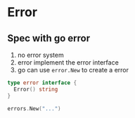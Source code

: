 # Error

## Spec with go error

1. no error system
2. error implement the error interface
3. go can use `error.New` to create a error

```go
type error interface {
  Error() string
}

errors.New("...")

```
